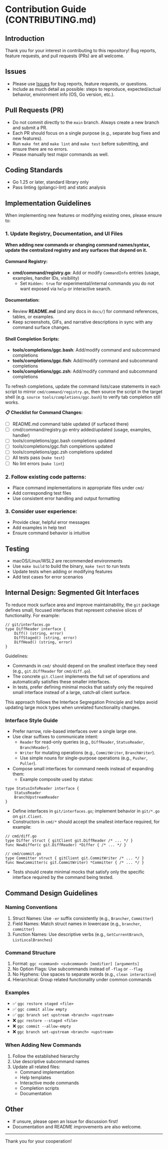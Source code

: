 # Contribution Guide (CONTRIBUTING.md)

## Introduction

Thank you for your interest in contributing to this repository! Bug reports, feature requests, and pull requests (PRs) are all welcome.

## Issues
- Please use [Issues](./issues) for bug reports, feature requests, or questions.
- Include as much detail as possible: steps to reproduce, expected/actual behavior, environment info (OS, Go version, etc.).

## Pull Requests (PR)
- Do not commit directly to the `main` branch. Always create a new branch and submit a PR.
- Each PR should focus on a single purpose (e.g., separate bug fixes and new features).
- Run `make fmt` and `make lint` and `make test` before submitting, and ensure there are no errors.
- Please manually test major commands as well.

## Coding Standards
- Go 1.25 or later, standard library only
- Pass linting (golangci-lint) and static analysis

## Implementation Guidelines
When implementing new features or modifying existing ones, please ensure to:

### 1. Update Registry, Documentation, and UI Files
**When adding new commands or changing command names/syntax, update the centralized registry and any surfaces that depend on it.**

#### Command Registry:
- **cmd/command/registry.go**: Add or modify `CommandInfo` entries (usage, examples, handler IDs, visibility)
  - Set `Hidden: true` for experimental/internal commands you do not want exposed via `help` or interactive search.

#### Documentation:
- Review **README.md** (and any docs in `docs/`) for command references, tables, or examples.
- Keep screenshots, GIFs, and narrative descriptions in sync with any command surface changes.

#### Shell Completion Scripts:
- **tools/completions/ggc.bash**: Add/modify command and subcommand completions
- **tools/completions/ggc.fish**: Add/modify command and subcommand completions
- **tools/completions/ggc.zsh**: Add/modify command and subcommand completions

To refresh completions, update the command lists/case statements in each script to mirror `cmd/command/registry.go`, then source the script in the target shell (e.g. `source tools/completions/ggc.bash`) to verify tab completion still works.

**📋 Checklist for Command Changes:**
- [ ] README.md command table updated (if surfaced there)
- [ ] cmd/command/registry.go entry added/updated (usage, examples, handler)
- [ ] tools/completions/ggc.bash completions updated
- [ ] tools/completions/ggc.fish completions updated
- [ ] tools/completions/ggc.zsh completions updated
- [ ] All tests pass (`make test`)
- [ ] No lint errors (`make lint`)

### 2. Follow existing code patterns:
   - Place command implementations in appropriate files under `cmd/`
   - Add corresponding test files
   - Use consistent error handling and output formatting

### 3. Consider user experience:
   - Provide clear, helpful error messages
   - Add examples in help text
   - Ensure command behavior is intuitive

## Testing
- macOS/Linux/WSL2 are recommended environments
- Use `make build` to build the binary, `make test` to run tests
- Update tests when adding or modifying features
- Add test cases for error scenarios

## Internal Design: Segmented Git Interfaces

To reduce mock surface area and improve maintainability, the `git` package defines small, focused interfaces that represent cohesive slices of functionality. For example:

```
// git/interfaces.go
type DiffReader interface {
    Diff() (string, error)
    DiffStaged() (string, error)
    DiffHead() (string, error)
}
```

Guidelines:
- Commands in `cmd/` should depend on the smallest interface they need (e.g., `git.DiffReader` for `cmd/diff.go`).
- The concrete `git.Client` implements the full set of operations and automatically satisfies these smaller interfaces.
- In tests, prefer defining minimal mocks that satisfy only the required small interface instead of a large, catch‑all client surface.

This approach follows the Interface Segregation Principle and helps avoid updating large mock types when unrelated functionality changes.

### Interface Style Guide

- Prefer narrow, role-based interfaces over a single large one.
- Use clear suffixes to communicate intent:
  - `Reader` for read-only queries (e.g., `DiffReader`, `StatusReader`, `BranchReader`).
  - `Writer` for mutating operations (e.g., `CommitWriter`, `BranchWriter`).
  - Use simple nouns for single-purpose operations (e.g., `Pusher`, `Puller`).
- Compose small interfaces for command needs instead of expanding them:
  - Example composite used by status:

```
type StatusInfoReader interface {
    StatusReader
    BranchUpstreamReader
}
```

- Define interfaces in `git/interfaces.go`; implement behavior in `git/*.go` on `git.Client`.
- Constructors in `cmd/*` should accept the smallest interface required, for example:

```
// cmd/diff.go
type Differ struct { gitClient git.DiffReader /* ... */ }
func NewDiffer(c git.DiffReader) *Differ { /* ... */ }

// cmd/commit.go
type Committer struct { gitClient git.CommitWriter /* ... */ }
func NewCommitter(c git.CommitWriter) *Committer { /* ... */ }
```

- Tests should create minimal mocks that satisfy only the specific interface required by the command being tested.

## Command Design Guidelines

### Naming Conventions
1. Struct Names: Use `-er` suffix consistently (e.g., `Brancher`, `Committer`)
2. Field Names: Match struct names in lowercase (e.g., `brancher`, `committer`)
3. Function Names: Use descriptive verbs (e.g., `GetCurrentBranch`, `ListLocalBranches`)

### Command Structure
1. Format: `ggc <command> <subcommand> [modifier] [arguments]`
2. No Option Flags: Use subcommands instead of `-flag` or `--flag`
3. No Hyphens: Use spaces to separate words (e.g., `clean interactive`)
4. Hierarchical: Group related functionality under common commands

### Examples
- ✅ `ggc restore staged <file>`
- ✅ `ggc commit allow empty`
- ✅ `ggc branch set upstream <branch> <upstream>`
- ❌ `ggc restore --staged <file>`
- ❌ `ggc commit --allow-empty`
- ❌ `ggc branch set-upstream <branch> <upstream>`

### When Adding New Commands
1. Follow the established hierarchy
2. Use descriptive subcommand names
3. Update all related files:
   - Command implementation
   - Help templates
   - Interactive mode commands
   - Completion scripts
   - Documentation

## Other
- If unsure, please open an Issue for discussion first!
- Documentation and README improvements are also welcome.

---

Thank you for your cooperation!
